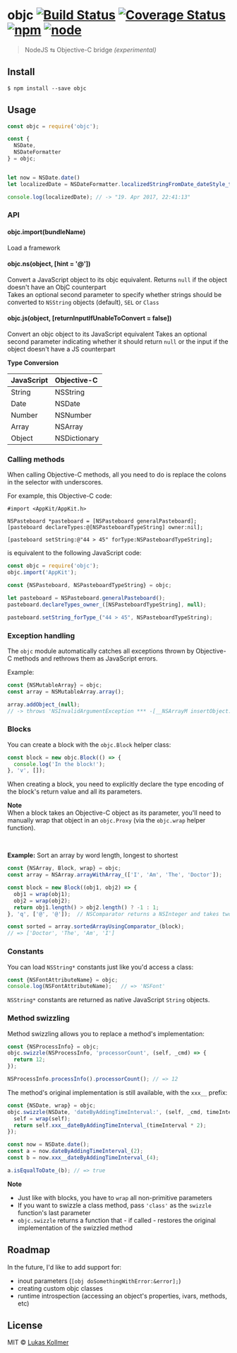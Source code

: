 # objc [![Build Status](https://img.shields.io/travis/lukaskollmer/objc.svg?style=flat-square)](https://travis-ci.org/lukaskollmer/objc) [![Coverage Status](https://img.shields.io/coveralls/lukaskollmer/objc.svg?style=flat-square)](https://coveralls.io/github/lukaskollmer/objc?branch=master) [![npm](https://img.shields.io/npm/v/objc.svg?style=flat-square)](https://www.npmjs.com/package/objc) [![node](https://img.shields.io/node/v/objc.svg?style=flat-square)](https://www.npmjs.com/package/objc)

> NodeJS ⇆ Objective-C bridge _(experimental)_


## Install

```
$ npm install --save objc
```


## Usage

```js
const objc = require('objc');

const {
  NSDate,
  NSDateFormatter
} = objc;


let now = NSDate.date()
let localizedDate = NSDateFormatter.localizedStringFromDate_dateStyle_timeStyle_(now, 2, 2);

console.log(localizedDate); // -> "19. Apr 2017, 22:41:13"

```


### API

#### objc.import(bundleName)
Load a framework

#### objc.ns(object, [hint = '@'])
Convert a JavaScript object to its objc equivalent. Returns `null` if the object doesn't have an ObjC counterpart  
Takes an optional second parameter to specify whether strings should be converted to `NSString` objects (default), `SEL` or `Class`

#### objc.js(object, [returnInputIfUnableToConvert = false])
Convert an objc object to its JavaScript equivalent
Takes an optional second parameter indicating whether it should return `null` or the input if the object doesn't have a JS counterpart

**Type Conversion**

| JavaScript | Objective-C  |
| :--------- | :----------- |
| String     | NSString     |
| Date       | NSDate       |
| Number     | NSNumber     |
| Array      | NSArray      |
| Object     | NSDictionary |


### Calling methods

When calling Objective-C methods, all you need to do is replace the colons in the selector with underscores.

For example, this Objective-C code:

```objc
#import <AppKit/AppKit.h>

NSPasteboard *pasteboard = [NSPasteboard generalPasteboard];
[pasteboard declareTypes:@[NSPasteboardTypeString] owner:nil];

[pasteboard setString:@"44 > 45" forType:NSPasteboardTypeString];
```

is equivalent to the following JavaScript code:

```js
const objc = require('objc');
objc.import('AppKit');

const {NSPasteboard, NSPasteboardTypeString} = objc;

let pasteboard = NSPasteboard.generalPasteboard();
pasteboard.declareTypes_owner_([NSPasteboardTypeString], null);

pasteboard.setString_forType_("44 > 45", NSPasteboardTypeString);
```


### Exception handling

The `objc` module automatically catches all exceptions thrown by Objective-C methods and rethrows them as JavaScript errors.

Example:
```js
const {NSMutableArray} = objc;
const array = NSMutableArray.array();

array.addObject_(null);
// -> throws 'NSInvalidArgumentException *** -[__NSArrayM insertObject:atIndex:]: object cannot be nil'
```


### Blocks

You can create a block with the `objc.Block` helper class:
```js
const block = new objc.Block(() => {
  console.log('In the block!');
}, 'v', []);
```

When creating a block, you need to explicitly declare the type encoding of the block's return value and all its parameters.

**Note**  
When a block takes an Objective-C object as its parameter, you'll need to manually wrap that object in an `objc.Proxy` (via the `objc.wrap` helper function).

<br>

**Example:** Sort an array by word length, longest to shortest
```js
const {NSArray, Block, wrap} = objc;
const array = NSArray.arrayWithArray_(['I', 'Am', 'The', 'Doctor']);

const block = new Block((obj1, obj2) => {
  obj1 = wrap(obj1);
  obj2 = wrap(obj2);
  return obj1.length() > obj2.length() ? -1 : 1;
}, 'q', ['@', '@']);  // NSComparator returns a NSInteger and takes two ids

const sorted = array.sortedArrayUsingComparator_(block);
// => ['Doctor', 'The', 'Am', 'I']
```

### Constants
You can load `NSString*` constants just like you'd access a class:

```js
const {NSFontAttributeName} = objc;
console.log(NSFontAttributeName);   // => 'NSFont'
```

`NSString*` constants are returned as native JavaScript `String` objects.


### Method swizzling
Method swizzling allows you to replace a method's implementation:
```js
const {NSProcessInfo} = objc;
objc.swizzle(NSProcessInfo, 'processorCount', (self, _cmd) => {
  return 12;
});

NSProcessInfo.processInfo().processorCount(); // => 12
```

The method's original implementation is still available, with the `xxx__` prefix:

```js
const {NSDate, wrap} = objc;
objc.swizzle(NSDate, 'dateByAddingTimeInterval:', (self, _cmd, timeInterval) => {
  self = wrap(self);
  return self.xxx__dateByAddingTimeInterval_(timeInterval * 2);
});

const now = NSDate.date();
const a = now.dateByAddingTimeInterval_(2);
const b = now.xxx__dateByAddingTimeInterval_(4);

a.isEqualToDate_(b); // => true
```
**Note**
- Just like with blocks, you have to `wrap` all non-primitive parameters
- If you want to swizzle a class method, pass `'class'` as the `swizzle` function's last parameter
- `objc.swizzle` returns a function that - if called - restores the original implementation of the swizzled method

## Roadmap
In the future, I'd like to add support for:
- inout parameters (`[obj doSomethingWithError:&error];`)
- creating custom objc classes
- runtime introspection (accessing an object's properties, ivars, methods, etc)


## License

MIT © [Lukas Kollmer](https://lukaskollmer.me)
